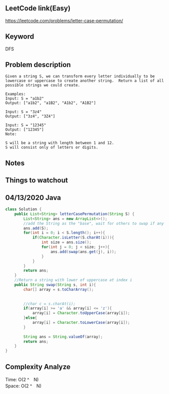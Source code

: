## LeetCode link(Easy)
https://leetcode.com/problems/letter-case-permutation/

## Keyword
DFS

## Problem description
```
Given a string S, we can transform every letter individually to be lowercase or uppercase to create another string.  Return a list of all possible strings we could create.

Examples:
Input: S = "a1b2"
Output: ["a1b2", "a1B2", "A1b2", "A1B2"]

Input: S = "3z4"
Output: ["3z4", "3Z4"]

Input: S = "12345"
Output: ["12345"]
Note:

S will be a string with length between 1 and 12.
S will consist only of letters or digits.
```



## Notes


## Things to watchout

## 04/13/2020 Java

```java
class Solution {
    public List<String> letterCasePermutation(String S) {
        List<String> ans = new ArrayList<>();
        //add the String as the "base", wait for others to swap if any letter found
        ans.add(S); 
        for(int i = 0; i < S.length(); i++){
            if(Character.isLetter(S.charAt(i))){
                int size = ans.size();
                for(int j = 0; j < size; j++){
                    ans.add(swap(ans.get(j), i));
                }
            }
        }
        return ans;
    }
    //Return a string with lower of uppercase at index i
    public String swap(String s, int i){
        char[] array = s.toCharArray();
        
        
        //char c = s.charAt(i);
        if(array[i] >= 'a' && array[i] <= 'z'){
            array[i] = Character.toUpperCase(array[i]);
        }else{
            array[i] = Character.toLowerCase(array[i]);
        }
       
        String ans = String.valueOf(array);
        return ans;
    }
}

```
## Complexity Analyze
Time: O(2 ^　N)\
Space: O(2 ^　N)